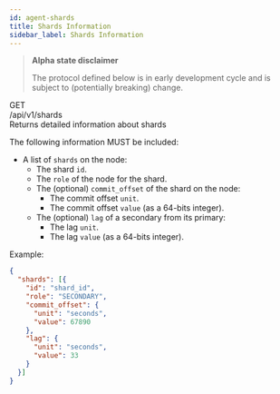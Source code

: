 ```yaml
---
id: agent-shards
title: Shards Information
sidebar_label: Shards Information
---
```


<blockquote class="warning">

**Alpha state disclaimer**

The protocol defined below is in early development cycle
and is subject to (potentially breaking) change.

</blockquote>


<div class="rest">
  <div class="method get">GET</div>
  <div class="url get">/api/v1/shards</div>
  <div class="desc get rtl">Returns detailed information about shards</div>
</div>

The following information MUST be included:

  * A list of `shards` on the node:
    * The shard `id`.
    * The `role` of the node for the shard.
    * The (optional) `commit_offset` of the shard on the node:
      * The commit offset `unit`.
      * The commit offset `value` (as a 64-bits integer).
    * The (optional) `lag` of a secondary from its primary:
      * The lag `unit`.
      * The lag `value` (as a 64-bits integer).

Example:
```json
{
  "shards": [{
    "id": "shard_id",
    "role": "SECONDARY",
    "commit_offset": {
      "unit": "seconds",
      "value": 67890
    },
    "lag": {
      "unit": "seconds",
      "value": 33
    }
  }]
}
```
